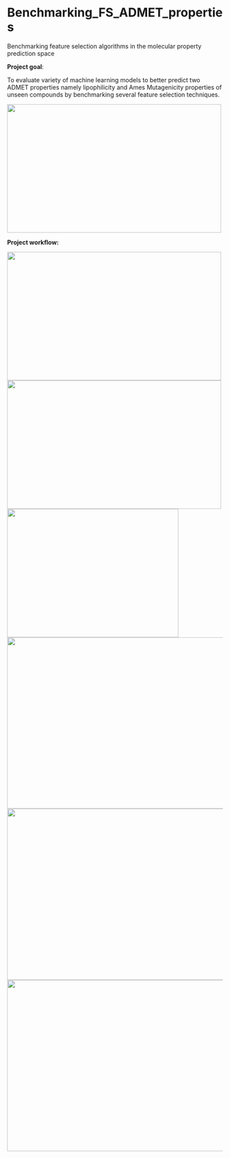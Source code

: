 # Benchmarking_FS_ADMET_properties
Benchmarking feature selection algorithms in the molecular property prediction space

**Project goal**:

To evaluate variety of machine learning models to better predict two ADMET properties namely lipophilicity and Ames Mutagenicity
properties of unseen compounds by benchmarking several feature selection techniques.

<img src=https://user-images.githubusercontent.com/74921239/168448710-9b27c6a6-b8e4-4bd2-9ca2-a64d217ae869.png width="500" height="300">

**Project workflow:**

<img src=https://user-images.githubusercontent.com/74921239/168448015-21028567-7391-423d-9557-011e710290ce.png width="500" height="300">

<img src=https://user-images.githubusercontent.com/74921239/168448312-68545dc9-c656-4eff-a67e-4ec1ad55615a.png width="500" height="300">

<img src=https://user-images.githubusercontent.com/74921239/168448369-cc3b9b25-a28c-4980-ab43-219170f0f4be.png width="400" height="300">

<img src=https://user-images.githubusercontent.com/74921239/168448632-182de796-af1c-4f7c-986a-b8c420d6d4cb.png width="700" height="400">

<img src=https://user-images.githubusercontent.com/74921239/168448607-6252b0fe-9c95-4cb6-a9c8-f6330a17d2bb.png  width="700" height="400">


<img src=https://user-images.githubusercontent.com/74921239/168448452-87dd8ffe-3153-4be5-8ae9-ea72ba29c584.png width="700" height="400">

